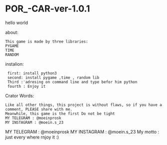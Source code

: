 # POR_-CAR-ver-1.0.1

hello world



about:






    This game is made by three libraries:
    PYGAME
    TIME
    RANDOM
 
 instalion:
 
 
 
 
 
 
     first: install python3
     second: install pygame ,time , random lib
     Third : َadresing on command line and type befor him python
     fourth : Enjoy it
     
Crator Words:








    Like all other things, this project is without flaws, so if you have a comment, PLEASE share with me.
    Meanwhile, this game is the first Do not be tight
    MY TELEGRAM : @moeinprosk
    MY INSTAGRAM : @moein.s_23
    
  
  
  
  
  
  
  
  
  
  
  
  
  
  
  
MY TELEGRAM : @moeinprosk
MY INSTAGRAM : @moein.s_23
My motto : just every where rnjoy it :)
